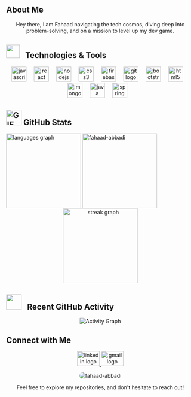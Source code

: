 ## About Me

<div align="center">
  <p>Hey there, I am Fahaad navigating the tech cosmos, diving deep into problem-solving, and on a mission to level up my dev game.</p> 
</div>

## <img src = "https://github-production-user-asset-6210df.s3.amazonaws.com/73993775/285126925-0b3a8bfe-ddfb-4c7f-93db-3517b0b6fe69.gif" width = 36px>&nbsp;&nbsp; Technologies & Tools
<div align="center">
  <img src="https://cdn.jsdelivr.net/gh/devicons/devicon/icons/javascript/javascript-original.svg" height="40" alt="javascript logo"  />
  <img width="12" />
  <img src="https://cdn.jsdelivr.net/gh/devicons/devicon/icons/react/react-original.svg" height="40" alt="react logo"  />
  <img width="12" />
  <img src="https://cdn.jsdelivr.net/gh/devicons/devicon/icons/nodejs/nodejs-original.svg" height="40" alt="nodejs logo"  />
  <img width="12" />
  <img src="https://cdn.jsdelivr.net/gh/devicons/devicon/icons/css3/css3-original.svg" height="40" alt="css3 logo"  />
  <img width="12" />
  <img src="https://cdn.jsdelivr.net/gh/devicons/devicon/icons/firebase/firebase-plain.svg" height="40" alt="firebase logo"  />
  <img width="12" />
  <img src="https://cdn.jsdelivr.net/gh/devicons/devicon/icons/git/git-original.svg" height="40" alt="git logo"  />
  <img width="12" />
  <img src="https://cdn.jsdelivr.net/gh/devicons/devicon/icons/bootstrap/bootstrap-original.svg" height="40" alt="bootstrap logo"  />
  <img width="12" />
  <img src="https://cdn.jsdelivr.net/gh/devicons/devicon/icons/html5/html5-original.svg" height="40" alt="html5 logo"  />
  <img width="12" />
  <img src="https://cdn.jsdelivr.net/gh/devicons/devicon/icons/mongodb/mongodb-original.svg" height="40" alt="mongodb logo"  />
  <img width="12" />
  <img src="https://cdn.jsdelivr.net/gh/devicons/devicon/icons/java/java-original.svg" height="40" alt="java logo"/>
  <img width="12" />
  <img src="https://cdn.jsdelivr.net/gh/devicons/devicon/icons/spring/spring-original.svg" height="40" alt="spring logo"  />
  <img width="12" />
  <br>
</div>

## <img src="https://media.giphy.com/media/JrXas5ecb4FkwbFpIE/giphy.gif" height="41" alt="GIF"> GitHub Stats
<div display="flex" justify-content="center">
  <img src="https://github-readme-stats.vercel.app/api/top-langs?username=fahaad-abbadi&locale=en&hide_title=false&layout=compact&card_width=320&langs_count=5&theme=tokyonight&hide_border=true&border_radius=10" align="center" height="200" alt="languages graph" />
  <img src="https://github-readme-stats.vercel.app/api?username=fahaad-abbadi&show_icons=true&theme=tokyonight&hide_title=false&card_width=320&langs_count=5&hide_border=true&border_radius=10" alt="fahaad-abbadi" align="center" height="200" />
</div>

<div align="center">
  <img src="https://streak-stats.demolab.com?user=fahaad-abbadi&locale=en&mode=daily&theme=tokyonight&hide_border=true&border_radius=10&layout=compact&card_width=1000" height="200" alt="streak graph" align="center"/>
</div>

## <img src = "https://media.giphy.com/media/ww9Z3l8wl4szKyRIro/giphy.gif" height = 41px>&nbsp;&nbsp; Recent GitHub Activity
<p align = "center"> <img src = "https://github-readme-activity-graph.vercel.app/graph?username=fahaad-abbadi&theme=tokyo-night&area=true&radius=14&hide_border=true&height=350&point=38BDAE&title_color=38BDAE" alt = "Activity Graph") </p>

## Connect with Me
<div align="center">
  <a href="https://linkedin.com/in/fahaad-al-abbadi" target="_blank">
    <img src="https://raw.githubusercontent.com/maurodesouza/profile-readme-generator/master/src/assets/icons/social/linkedin/default.svg" width="60" height="40" alt="linkedin logo"  />
  </a>
  <a href="mailto:al.fahaadabbadi@gmail.com" target="_blank">
    <img src="https://raw.githubusercontent.com/maurodesouza/profile-readme-generator/master/src/assets/icons/social/gmail/default.svg" width="60" height="40" alt="gmail logo"  />
  </a>
</div>

<p align="center">
  <img
    src="https://komarev.com/ghpvc/?username=fahaad-abbadi&label=Profile%20views&color=70a5fd&style=for-the-badge"
    alt="fahaad-abbadi"
    style="border-radius: 10px; outline: none;"
  />
</p>


<div align="center">
  <p>Feel free to explore my repositories, and don't hesitate to reach out! </p>
</div>
